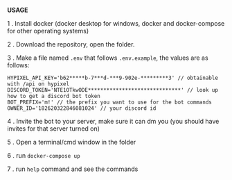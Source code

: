 **USAGE**

1 . Install docker (docker desktop for windows, docker and docker-compose for other operating systems)

2 . Download the repository, open the folder.

3 . Make a file named `.env` that follows `.env.example`, the values are as follows:
```
HYPIXEL_API_KEY='b62*****b-7***d-***9-902e-*********3' // obtainable with /api on hypixel
DISCORD_TOKEN='NTE1OTkwODE******************************' // look up how to get a discord bot token
BOT_PREFIX='m!' // the prefix you want to use for the bot commands
OWNER_ID='182620322846081024' // your discord id
```

4 . Invite the bot to your server, make sure it can dm you (you should have invites for that server turned on)

5 . Open a terminal/cmd window in the folder

6 . run `docker-compose up`

7 . run `help` command and see the commands
